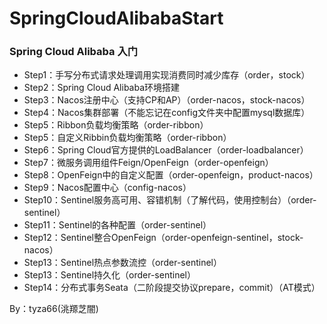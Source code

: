 # SpringCloudAlibabaStart
### Spring Cloud Alibaba 入门  

- Step1：手写分布式请求处理调用实现消费同时减少库存（order，stock）
- Step2：Spring Cloud Alibaba环境搭建
- Step3：Nacos注册中心（支持CP和AP）（order-nacos，stock-nacos）
- Step4：Nacos集群部署（不能忘记在config文件夹中配置mysql数据库）
- Step5：Ribbon负载均衡策略（order-ribbon）
- Step5：自定义Ribbin负载均衡策略（order-ribbon）
- Step6：Spring Cloud官方提供的LoadBalancer（order-loadbalancer）
- Step7：微服务调用组件Feign/OpenFeign（order-openfeign）
- Step8：OpenFeign中的自定义配置（order-openfeign，product-nacos）
- Step9：Nacos配置中心（config-nacos）
- Step10：Sentinel服务高可用、容错机制（了解代码，使用控制台）（order-sentinel）
- Step11：Sentinel的各种配置（order-sentinel）
- Step12：Sentinel整合OpenFeign（order-openfeign-sentinel，stock-nacos）
- Step13：Sentinel热点参数流控（order-sentinel）
- Step13：Sentinel持久化（order-sentinel）
- Step14：分布式事务Seata（二阶段提交协议prepare，commit）（AT模式）

By：tyza66(洮羱芝闇)